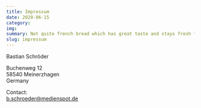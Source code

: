 ```yaml
---
title: Impressum
date: 2020-06-15
category:
img: 
summary: Not quite french bread which has great taste and stays fresh for longer.
slug: impressum
---
```


Bastian Schröder

Buchenweg 12  
58540 Meinerzhagen  
Germany

Contact:  
b.schroeder@medienspot.de